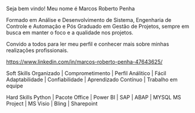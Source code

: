 Seja bem vindo!
Meu nome é Marcos Roberto Penha

Formado em Análise e Desenvolvimento de Sistema, Engenharia de Controle e Automação e Pós Graduado em Gestão de Projetos, sempre em busca em manter o foco e a qualidade nos projetos. 

Convido a todos para ler meu perfil e conhecer mais sobre minhas realizações profissionais.

https://www.linkedin.com/in/marcos-roberto-penha-47643625/

Soft Skills
Organizado |
Comprometimento |
Perfil Análitico |
Fácil Adaptabilidade |
Confiabilidade |
Aprendizado Contínuo |
Trabalho em equipe 

Hard Skills
Python |
Pacote Office |
Power BI |
SAP |
ABAP |
MYSQL 
MS Project |
MS Visio |
Bling |
Sharepoint
